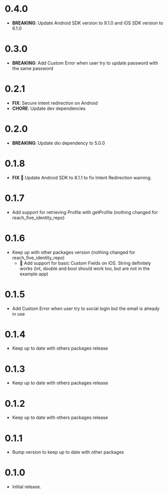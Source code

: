 # 0.4.0

- **BREAKING**: Update Android SDK version to 9.1.0 and iOS SDK version to 6.1.0

# 0.3.0

- **BREAKING**: Add Custom Error when user try to update password with the same password

# 0.2.1

- **FIX**: Secure intent redirection on Android
- **CHORE**: Update dev dependencies

# 0.2.0

- **BREAKING**: Update dio dependency to 5.0.0

# 0.1.8

- **FIX** 🤖 Update Android SDK to 8.1.1 to fix Intent Redirection warning.

# 0.1.7

- Add support for retrieving Profile with getProfile (nothing changed for reach_five_identity_repo)

# 0.1.6

- Keep up with other packages version (nothing changed for reach_five_identity_repo)
  - 🍏 Add support for basic Custom Fields on iOS. String definitely works (int, double and bool should work too, but are not in the example app)

# 0.1.5

- Add Custom Error when user try to social login but the email is already in use

# 0.1.4

- Keep up to date with others packages release

# 0.1.3

- Keep up to date with others packages release

# 0.1.2

- Keep up to date with others packages release

# 0.1.1

- Bump version to keep up to date with other packages

# 0.1.0

- Initial release.
